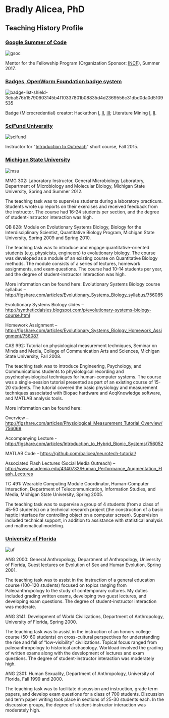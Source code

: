 # Bradly Alicea, PhD

## Teaching History Profile

### [Google Summer of Code](https://summerofcode.withgoogle.com/)
![gsoc](https://user-images.githubusercontent.com/2716218/29804067-a0be76d8-8c45-11e7-98f1-b8766b6fa60a.png)

Mentor for the Fellowship Program (Organization Sponsor: [INCF](https://www.incf.org/)), Summer 2017.

### [Badges, OpenWorm Foundation badge system](https://www.badgelist.com/OpenWorm/)
![badge-list-shield-3eba576b15790603145b4f10337801b08835d4d2369556c31dbd0da0d5109535](https://user-images.githubusercontent.com/2716218/30000501-5fe8b4b4-9034-11e7-9db7-49db5b7b92a5.png)

Badge (Microcredential) creator: Hackathon [I](https://www.badgelist.com/OpenWorm/Hackathon-I), [II](https://www.badgelist.com/OpenWorm/Hackathon-II), [III](https://www.badgelist.com/OpenWorm/Hackathon-III); Literature Mining [I](https://www.badgelist.com/OpenWorm/Literature-Mining-I-working-with-papers), [II](https://www.badgelist.com/OpenWorm/Literature-Mining-II-working-with-secondary-data).

### [SciFund University](https://scifundchallenge.org/scifund-university/)
![scifund](https://user-images.githubusercontent.com/2716218/29804060-8da8cdd2-8c45-11e7-910f-4ed5477351a1.jpg)

Instructor for "[Introduction to Outreach](https://scifundchallenge.org/scifund-university/introduction-to-outreach-in-class/)" short course, Fall 2015.

### [Michigan State University](https://msu.edu/)
![msu](https://user-images.githubusercontent.com/2716218/29804049-75e60d5e-8c45-11e7-9b08-b5c6344a5251.png)

MMG  302:  Laboratory  Instructor,  General  Microbiology  Laboratory,  Department  of  Microbiology  and Molecular Biology, Michigan State University, Spring and Summer 2012.

The teaching task was to supervise students during a laboratory practicum. Students wrote up reports on their exercises and received feedback from the instructor. The course had 16-24 students per section, and the degree of student-instructor interaction was high. 


QB  828:  Module  on  Evolutionary  Systems  Biology,  Biology  for  the  Interdisciplinary  Scientist, Quantitative Biology Program, Michigan State University, Spring 2009 and Spring 2010. 

The teaching task was to introduce and engage quantitative-oriented students (e.g. physicists, engineers) to evolutionary biology. The course was developed as a module of an existing course on Quantitative Biology methods. The module consists of a series of lectures, homework assignments, and exam questions. The course had 10-14 students per year, and the degree of student-instructor interaction was high. 

More information can be found here: 
Evolutionary Systems Biology course syllabus –
http://figshare.com/articles/Evolutionary_Systems_Biology_syllabus/756085

Evolutionary Systems Biology slides –
http://syntheticdaisies.blogspot.com/p/evolutionary-systems-biology-course.html

Homework Assignment –
http://figshare.com/articles/Evolutionary_Systems_Biology_Homework_Assignment/756087

CAS 992:  Tutorial on physiological measurement techniques, Seminar on Minds and Media, College of Communication Arts and Sciences, Michigan State University, Fall 2008.

The teaching task was to introduce Engineering, Psychology, and Communications students to physiological recording and psychophysiological techniques for human-computer systems. The course was a single-session tutorial presented as part of an existing course of 15-20 students. The tutorial covered the basic physiology and measurement techniques associated with Biopac hardware and AcqKnowledge software, and MATLAB analysis tools.

More information can be found here: 

Overview – 
http://figshare.com/articles/Physiological_Measurement_Tutorial_Overview/756069

Accompanying Lecture - http://figshare.com/articles/Introduction_to_Hybrid_Bionic_Systems/756052

MATLAB Code –
https://github.com/balicea/neurotech-tutorial/

Associated Flash Lectures (Social Media Outreach) –
http://www.academia.edu/4340732/Human_Performance_Augmentation_Flash_Lectures

TC  491:  Wearable  Computing  Module  Coordinator,  Human-Computer  Interaction,  Department  of Telecommunication, Information Studies, and Media, Michigan State University, Spring 2005.

The teaching task was to supervise a group of 4 students (from a class of 45-50 students) on a technical research project (the construction of a basic haptic interface for controlling object on a computer screen). Supervision included technical support, in addition to assistance with statistical analysis and mathematical modeling.

### [University of Florida](http://www.ufl.edu/)
![uf](https://user-images.githubusercontent.com/2716218/29804036-596ff3ce-8c45-11e7-89ab-0fb5b22b6f5c.png)

ANG 2000:  General Anthropology, Department of Anthropology, University of Florida, Guest lectures on Evolution of Sex and Human Evolution, Spring 2001.

The teaching task was to assist in the instruction of a general education course (100-120 students) focused on topics ranging from Paleoanthropology to the study of contemporary cultures. My duties included grading written exams, developing two guest lectures, and developing exam questions. The degree of student-instructor interaction was moderate.


ANG  3141:  Development  of  World  Civilizations,  Department  of  Anthropology,  University  of  Florida, Spring 2000.

The teaching task was to assist in the instruction of an honors college course (50-60 students) on cross-cultural perspectives for understanding the rise and fall of “low-visibility” civilizations.  Topical focus ranged from paleoanthropology to historical archaeology. Workload involved the grading of written exams along with the development of lectures and exam questions. The degree of student-instructor interaction was moderately high.


ANG 2301: Human Sexuality, Department of Anthropology, University of Florida, Fall 1999 and 2000.

The teaching task was to facilitate discussion and instruction, grade term papers, and develop exam questions for a class of 700 students. Discussion and term paper writing took place in sections of 25-30 students each. In the discussion groups, the degree of student-instructor interaction was moderately high.

